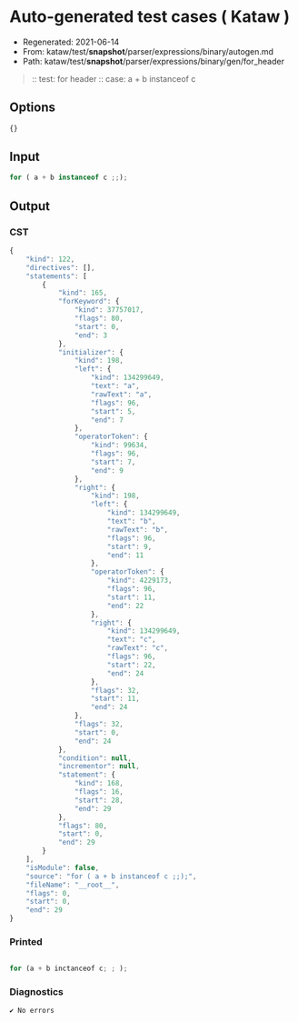 # Auto-generated test cases ( Kataw )
- Regenerated: 2021-06-14
- From: kataw/test/__snapshot__/parser/expressions/binary/autogen.md
- Path: kataw/test/__snapshot__/parser/expressions/binary/gen/for_header
> :: test: for header
> :: case: a + b instanceof c
## Options

`````js
{}
`````
## Input

`````js
for ( a + b instanceof c ;;);
`````
## Output

### CST

```javascript
{
    "kind": 122,
    "directives": [],
    "statements": [
        {
            "kind": 165,
            "forKeyword": {
                "kind": 37757017,
                "flags": 80,
                "start": 0,
                "end": 3
            },
            "initializer": {
                "kind": 198,
                "left": {
                    "kind": 134299649,
                    "text": "a",
                    "rawText": "a",
                    "flags": 96,
                    "start": 5,
                    "end": 7
                },
                "operatorToken": {
                    "kind": 99634,
                    "flags": 96,
                    "start": 7,
                    "end": 9
                },
                "right": {
                    "kind": 198,
                    "left": {
                        "kind": 134299649,
                        "text": "b",
                        "rawText": "b",
                        "flags": 96,
                        "start": 9,
                        "end": 11
                    },
                    "operatorToken": {
                        "kind": 4229173,
                        "flags": 96,
                        "start": 11,
                        "end": 22
                    },
                    "right": {
                        "kind": 134299649,
                        "text": "c",
                        "rawText": "c",
                        "flags": 96,
                        "start": 22,
                        "end": 24
                    },
                    "flags": 32,
                    "start": 11,
                    "end": 24
                },
                "flags": 32,
                "start": 0,
                "end": 24
            },
            "condition": null,
            "incrementor": null,
            "statement": {
                "kind": 168,
                "flags": 16,
                "start": 28,
                "end": 29
            },
            "flags": 80,
            "start": 0,
            "end": 29
        }
    ],
    "isModule": false,
    "source": "for ( a + b instanceof c ;;);",
    "fileName": "__root__",
    "flags": 0,
    "start": 0,
    "end": 29
}
```

### Printed

```javascript

for (a + b inctanceof c; ; );
```

### Diagnostics

```javascript
✔ No errors
```

